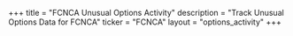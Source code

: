 +++
title = "FCNCA Unusual Options Activity"
description = "Track Unusual Options Data for FCNCA"
ticker = "FCNCA"
layout = "options_activity"
+++

